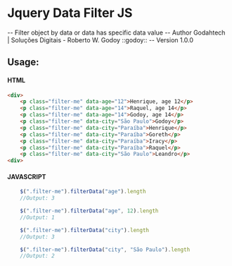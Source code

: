 # Jquery Data Filter JS
-- Filter object by data or data has specific data value
-- Author Godahtech | Soluções Digitais - Roberto W. Godoy ::godoy::
-- Version 1.0.0
 
## Usage:

#### HTML
```html
<div>
    <p class="filter-me" data-age="12">Henrique, age 12</p>
    <p class="filter-me" data-age="14">Raquel, age 14</p>
    <p class="filter-me" data-age="14">Godoy, age 14</p>
    <p class="filter-me" data-city="São Paulo">Godoy</p>
    <p class="filter-me" data-city="Paraíba">Henrique</p>
    <p class="filter-me" data-city="Paraíba">Goreth</p>
    <p class="filter-me" data-city="Paraíba">Iracy</p>
    <p class="filter-me" data-city="Paraíba">Raquel</p>
    <p class="filter-me" data-city="São Paulo">Leandro</p>
<div>
```

#### JAVASCRIPT
```javascript
    $(".filter-me").filterData("age").length
    //Output: 3

    $(".filter-me").filterData("age", 12).length
    //Output: 1

    $(".filter-me").filterData("city").length
    //Output: 3

    $(".filter-me").filterData("city", "São Paulo").length
    //Output: 2
```
